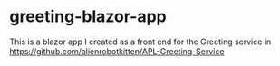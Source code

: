 # greeting-blazor-app

This is a blazor app I created as a front end for the Greeting service in https://github.com/alienrobotkitten/APL-Greeting-Service
